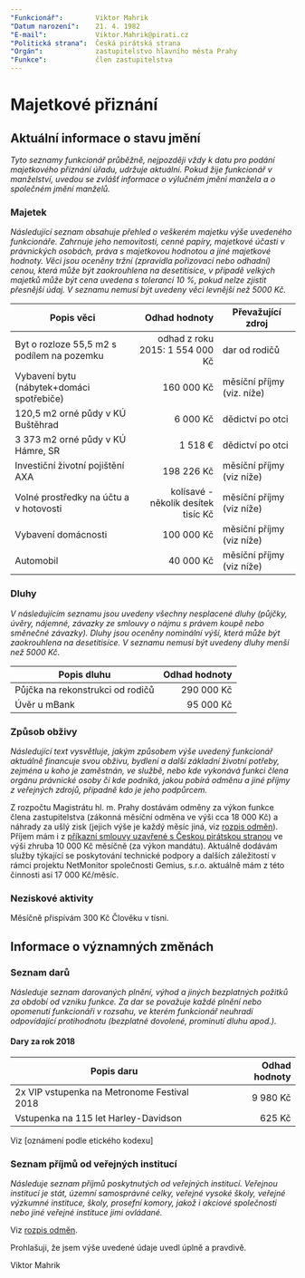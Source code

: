 ```yaml
---
"Funkcionář":        Viktor Mahrik
"Datum narození":    21. 4. 1982
"E-mail":            Viktor.Mahrik@pirati.cz
"Politická strana":  Česká pirátská strana
"Orgán":             zastupitelstvo hlavního města Prahy
"Funkce":            člen zastupitelstva
---
```


Majetkové přiznání
==================

Aktuální informace o stavu jmění
----------------------------------

*Tyto seznamy funkcionář průběžně, nejpozději vždy k datu pro podání majetkového přiznání úřadu, udržuje aktuální. Pokud žije funkcionář v manželství, uvedou se zvlášť informace o výlučném jmění manžela a o společném jmění manželů.*

### Majetek

*Následující seznam obsahuje přehled o veškerém majetku výše uvedeného funkcionáře. Zahrnuje jeho nemovitosti, cenné papíry, majetkové účasti v právnických osobách, práva s majetkovou hodnotou a jiné majetkové hodnoty. Věci jsou oceněny tržní (zpravidla pořizovací nebo odhadní) cenou, která může být zaokrouhlena na desetitisíce, v případě velkých majetků může být cena uvedena s tolerancí 10 %, pokud nelze zjistit přesnější údaj. V seznamu nemusí být uvedeny věci levnější než 5000 Kč.*

| Popis věci            | Odhad hodnoty |  Převažující zdroj                  |
| --------------------- | ------------: |  ---------------------- |
| Byt o rozloze 55,5 m2 s podílem na pozemku | odhad z roku 2015: 1 554 000 Kč | dar od rodičů |
| Vybavení bytu (nábytek+domáci spotřebiče) | 160 000 Kč | měsíční příjmy (viz. níže) |
| 120,5 m2 orné půdy v KÚ Buštěhrad | 6 000 Kč | dědictví po otci |
| 3 373 m2 orné půdy v KÚ Hámre, SR | 1 518 € | dědictví po otci |
| Investiční životní pojištění AXA | 198 226 Kč | měsíční příjmy (viz níže) |
| Volné prostředky na účtu a v hotovosti | kolísavé - několik desítek tisíc Kč | měsíční příjmy (viz níže) |
| Vybavení domácnosti | 100 000 Kč | měsíční příjmy (viz níže) |
| Automobil | 40 000 Kč | měsíční příjmy (viz níže)|


### Dluhy

*V následujícím seznamu jsou uvedeny všechny nesplacené dluhy (půjčky, úvěry, nájemné, závazky ze smlouvy o nájmu s právem koupě nebo směnečné závazky). Dluhy jsou oceněny nominální výší, která může být zaokrouhlena na desetitisíce. V seznamu nemusí být uvedeny dluhy menší než 5000 Kč.*

| Popis dluhu           | Odhad hodnoty |
| --------------------- | ------------: |
| Půjčka na rekonstrukci od rodičů | 290 000 Kč |
| Úvěr u mBank | 95 000 Kč |

### Způsob obživy

*Následující text vysvětluje, jakým způsobem výše uvedený funkcionář aktuálně financuje svou obživu, bydlení a další základní životní potřeby, zejména u koho je zaměstnán, ve službě, nebo kde vykonává funkci člena orgánu právnické osoby či kde podniká, jakou pobírá odměnu a jiné příjmy z veřejných zdrojů, případně kdo je jeho podpůrcem.*

Z rozpočtu Magistrátu hl. m. Prahy dostávám odměny za výkon funkce člena zastupitelstva (zákonná měsíční odměna ve výši cca 18 000 Kč) a náhrady za ušlý zisk (jejich výše je každý měsíc jiná, viz [rozpis odměn](https://github.com/pirati-cz/KlubPraha/tree/master/odmeny/odmeny.csv)). Příjem mám i z [příkazní smlouvy uzavřené s Českou pirátskou stranou](https://smlouvy.pirati.cz/smlouvy/2018/01/16/zhmp-mahrik/) ve výši zhruba 10 000 Kč měsíčně (za výkon mandátu). Aktuálně dodávám služby týkající se poskytování technické podpory a dalších záležitostí v rámci projektu NetMonitor společnosti Gemius, s.r.o. aktuálně mám z této činnosti asi 17 000 Kč/měsíc.

### Neziskové aktivity
Měsíčně přispívám 300 Kč Člověku v tísni.


Informace o významných změnách
----------------------------------

### Seznam darů

*Následuje seznam darovaných plnění, výhod a jiných bezplatných požitků za období od vzniku funkce. Za dar se považuje každé plnění nebo opomenutí funkcionáři v rozsahu, ve kterém funkcionář neuhradí odpovídající protihodnotu (bezplatné dovolené, prominutí dluhu apod.).*

#### Dary za rok 2018
| Popis daru           | Odhad hodnoty |
| --------------------- | ------------: |
| 2x VIP vstupenka na Metronome Festival 2018 | 9 980 Kč |
| Vstupenka na 115 let Harley-Davidson | 625 Kč |



Viz [oznámení podle etického kodexu]

### Seznam příjmů od veřejných institucí
*Následuje seznam příjmů poskytnutých od veřejných institucí. Veřejnou institucí je stát, územní samosprávné celky, veřejné vysoké školy, veřejné výzkumné instituce, školy, prosefní komory, jakož i akciové společnosti nebo jiné veřejné instituce jimi ovládané.*

Viz [rozpis odměn](https://github.com/pirati-byro/transparence).

Prohlašuji, že jsem výše uvedené údaje uvedl úplně a pravdivě.

Viktor Mahrik
